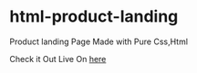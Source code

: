 # html-product-landing
Product landing Page Made with Pure Css,Html

Check it Out Live On [here](https://lazy-geek.github.io/html-product-landing/)